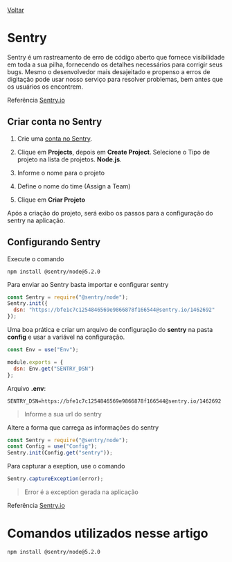[Voltar](/src/adonis/index.md)

# Sentry

Sentry é um rastreamento de erro de código aberto que fornece visibilidade em toda a sua pilha, fornecendo os detalhes necessários para corrigir seus bugs. Mesmo o desenvolvedor mais desajeitado e propenso a erros de digitação pode usar nosso serviço para resolver problemas, bem antes que os usuários os encontrem.

Referência [Sentry.io](https://sentry.io/about/)

## Criar conta no Sentry

1. Crie uma [conta no Sentry](https://sentry.io).

2. Clique em **Projects**, depois em **Create Project**.
   Selecione o Tipo de projeto na lista de projetos. **Node.js**.

3. Informe o nome para o projeto
4. Define o nome do time (Assign a Team)
5. Clique em **Criar Projeto**

Após a criação do projeto, será exibo os passos para a configuração do sentry na aplicação.

## Configurando Sentry

Execute o comando

```
npm install @sentry/node@5.2.0
```

Para enviar ao Sentry basta importar e configurar sentry

```js
const Sentry = require("@sentry/node");
Sentry.init({
  dsn: "https://bfe1c7c1254846569e9866878f166544@sentry.io/1462692"
});
```

Uma boa prática e criar um arquivo de configuração do **sentry** na pasta **config** e usar a variável na configuração.

```js
const Env = use("Env");

module.exports = {
  dsn: Env.get("SENTRY_DSN")
};
```

Arquivo **.env**:

```
SENTRY_DSN=https://bfe1c7c1254846569e9866878f166544@sentry.io/1462692
```

> Informe a sua url do sentry

Altere a forma que carrega as informações do sentry

```js
const Sentry = require("@sentry/node");
const Config = use("Config");
Sentry.init(Config.get("sentry"));
```

Para capturar a exeption, use o comando

```js
Sentry.captureException(error);
```

> Error é a exception gerada na aplicação

Referência [Sentry.io](https://docs.sentry.io/error-reporting/capturing/?platform=node)

# Comandos utilizados nesse artigo

```
npm install @sentry/node@5.2.0
```

